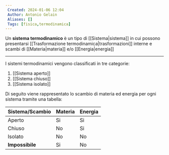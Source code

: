 ```yaml
---
 Created: 2024-01-06 12:04
 Author: Antonio Gelain
 Aliases: []
 Tags: [fisica,termodinamica]
---
```


Un **sistema termodinamico** è un tipo di [[Sistema|sistema]] in cui possono presentarsi [[Trasformazione termodinamica|trasformazioni]] interne e scambi di [[Materia|materia]] e/o [[Energia|energia]]

---

I sistemi termodinamici vengono classificati in tre categorie:
1. [[Sistema aperto]]
2. [[Sistema chiuso]]
3. [[Sistema isolato]]

Di seguito viene rappresentato lo scambio di materia ed energia per ogni sistema tramite una tabella:

| Sistema/Scambio | Materia | Energia |
| --------------- | ------- | ------- |
| Aperto          | Si      | Si      |
| Chiuso          | No      | Si      |
| Isolato         | No      | No      |
| **Impossibile** | Si      | No      | 
